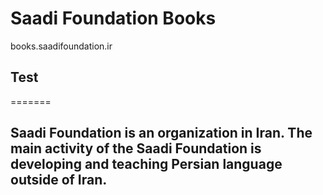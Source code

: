 # Saadi Foundation Books

books.saadifoundation.ir

## Test

=======

##  Saadi Foundation is an organization in Iran. The main activity of the Saadi Foundation is developing and teaching Persian language outside of Iran.
